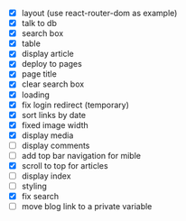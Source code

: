 -   [x] layout (use react-router-dom as example)
-   [x] talk to db
-   [x] search box
-   [x] table
-   [x] display article
-   [x] deploy to pages
-   [x] page title
-   [x] clear search box
-   [x] loading
-   [x] fix login redirect (temporary)
-   [x] sort links by date
-   [x] fixed image width
-   [x] display media
-   [ ] display comments
-   [ ] add top bar navigation for mible
-   [x] scroll to top for articles
-   [ ] display index
-   [ ] styling
-   [x] fix search
-   [ ] move blog link to a private variable
